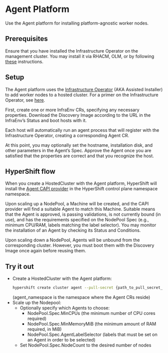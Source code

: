 # Agent Platform

Use the Agent platform for installing platform-agnostic worker nodes.

## Prerequisites

Ensure that you have installed the Infrastructure Operator on the management cluster. You may install it via RHACM, OLM, or by following [these](https://github.com/openshift/assisted-service/blob/master/docs/operator.md) instructions.

## Setup

The Agent platform uses the [Infrastructure Operator](https://github.com/openshift/assisted-service) (AKA Assisted Installer) to add worker nodes to a hosted cluster. For a primer on the Infrastructure Operator, see [here](https://github.com/openshift/assisted-service/blob/master/docs/hive-integration/kube-api-getting-started.md).

First, create one or more InfraEnv CRs, specifying any necessary properties. Download the Discovery Image according to the URL in the InfraEnv’s Status and boot hosts with it.

Each host will automatically run an agent process that will register with the Infrastructure Operator, creating a corresponding Agent CR.

At this point, you may optionally set the hostname, installation disk, and other parameters in the Agent’s Spec. Approve the Agent once you are satisfied that the properties are correct and that you recognize the host.

## HyperShift flow

When you create a HostedCluster with the Agent platform, HyperShift will install the [Agent CAPI provider](https://github.com/openshift/cluster-api-provider-agent) in the HyperShift control plane namespace namespace.

Upon scaling up a NodePool, a Machine will be created, and the CAPI provider will find a suitable Agent to match this Machine. Suitable means that the Agent is approved, is passing validations, is not currently bound (in use), and has the requirements specified on the NodePool Spec (e.g., minimum CPU/RAM, labels matching the label selector). You may monitor the installation of an Agent by checking its Status and Conditions.

Upon scaling down a NodePool, Agents will be unbound from the corresponding cluster. However, you must boot them with the Discovery Image once again before reusing them.

## Try it out
* Create a HostedCluster with the Agent platform:
  ```sh
  hypershift create cluster agent --pull-secret {path_to_pull_secret_file} --name {cluster_name} --agent-namespace {agent_namespace}
  ```
  (agent_namespace is the namespace where the Agent CRs reside)
* Scale up the Nodepool:
	* Optionally specify which Agents to choose:
		* NodePool.Spec.MinCPUs (the minimum number of CPU cores required)
		* NodePool.Spec.MinMemoryMiB (the minimum amount of RAM required, in MiB)
		* NodePool.Spec.AgentLabelSelector (labels that must be set on an Agent in order to be selected)
	* Set NodePool.Spec.NodeCount to the desired number of nodes
